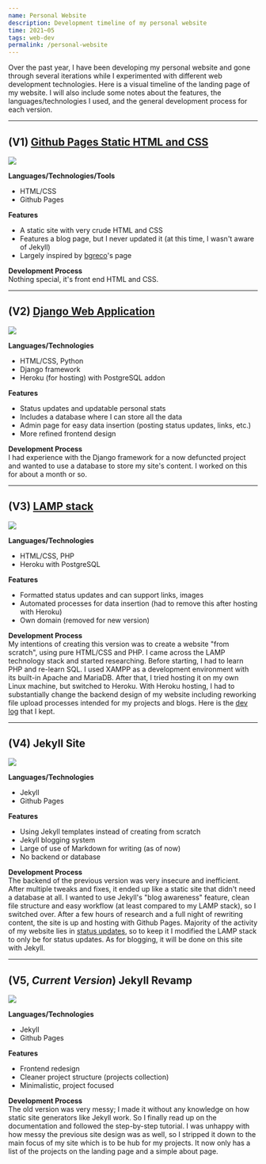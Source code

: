 ```yaml
---
name: Personal Website
description: Development timeline of my personal website
time: 2021~05
tags: web-dev
permalink: /personal-website
---  
```

  
Over the past year, I have been developing my personal website and gone through several iterations while I experimented with different web development technologies. Here is a visual timeline of the landing page of my website. I will also include some notes about the features, the languages/technologies I used, and the general development process for each version.

---

## (V1) [Github Pages Static HTML and CSS](https://brainuser5705.github.io/website/)

![](https://i.imgur.com/QCN9UMQ.png)

**Languages/Technologies/Tools**
- HTML/CSS
- Github Pages

**Features**
- A static site with very crude HTML and CSS
- Features a blog page, but I never updated it (at this time, I wasn't aware of Jekyll)
- Largely inspired by [bgreco](https://bgreco.net)'s page

**Development Process**  
Nothing special, it's front end HTML and CSS.

---

## (V2) [Django Web Application](https://brainuser5705-website.herokuapp.com/)

![](https://i.imgur.com/OugkFVs.png)

**Languages/Technologies**
- HTML/CSS, Python
- Django framework
- Heroku (for hosting) with PostgreSQL addon

**Features**
- Status updates and updatable personal stats
- Includes a database where I can store all the data
- Admin page for easy data insertion (posting status updates, links, etc.)
- More refined frontend design

**Development Process**  
I had experience with the Django framework for a now defuncted project and wanted to use a database to store my site's content. I worked on this for about a month or so.

---

## (V3) [LAMP stack](https://ashleyliew-prod.herokuapp.com/)

![](https://i.imgur.com/dxjEZNf.png)

**Languages/Technologies**
- HTML/CSS, PHP
- Heroku with PostgreSQL

**Features**
- Formatted status updates and can support links, images
- Automated processes for data insertion (had to remove this after hosting with Heroku)
- Own domain (removed for new version)

**Development Process**  
My intentions of creating this version was to create a website "from scratch", using pure HTML/CSS and PHP. I came across the LAMP technology stack and started researching. Before starting, I had to learn PHP and re-learn SQL. I used XAMPP as a development environment with its built-in Apache and MariaDB. After that, I tried hosting it on my own Linux machine, but switched to Heroku. With Heroku hosting, I had to substantially change the backend design of my website including reworking file upload processes intended for my projects and blogs. Here is the [dev log](https://docs.google.com/document/d/1SA3ubiG70d9M1Hqk-DVgXof6wn9dMNGebQ_Oc5kBN2c/edit?usp=sharing) that I kept.

---

## (V4) Jekyll Site

![](https://i.imgur.com/hF062eS.png)

**Languages/Technologies**
- Jekyll
- Github Pages

**Features**
- Using Jekyll templates instead of creating from scratch
- Jekyll blogging system
- Large of use of Markdown for writing (as of now)
- No backend or database

**Development Process**  
The backend of the previous version was very insecure and inefficient. After multiple tweaks and fixes, it ended up like a static site that didn't need a database at all. I wanted to use Jekyll's "blog awareness" feature, clean file structure and easy workflow (at least compared to my LAMP stack), so I switched over. After a few hours of research and a full night of rewriting content, the site is up and hosting with Github Pages. Majority of the activity of my website lies in [status updates](https://status.ashleyliew.com), so to keep it I modified the LAMP stack to only be for status updates. As for blogging, it will be done on this site with Jekyll. 

---

## (V5, *Current Version*) Jekyll Revamp

![](https://i.imgur.com/HT5oMs4.png)

**Languages/Technologies**
- Jekyll
- Github Pages

**Features**
- Frontend redesign
- Cleaner project structure (projects collection)
- Minimalistic, project focused

**Development Process**  
The old version was very messy; I made it without any knowledge on how static site generators like Jekyll work. So I finally read up on the documentation and followed the step-by-step tutorial. I was unhappy with how messy the previous site design was as well, so I stripped it down to the main focus of my site which is to be hub for my projects. It now only has a list of the projects on the landing page and a simple about page.